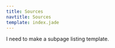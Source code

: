 ```yaml
---
title: Sources
navtitle: Sources
template: index.jade
---
```


I need to make a subpage listing template.
